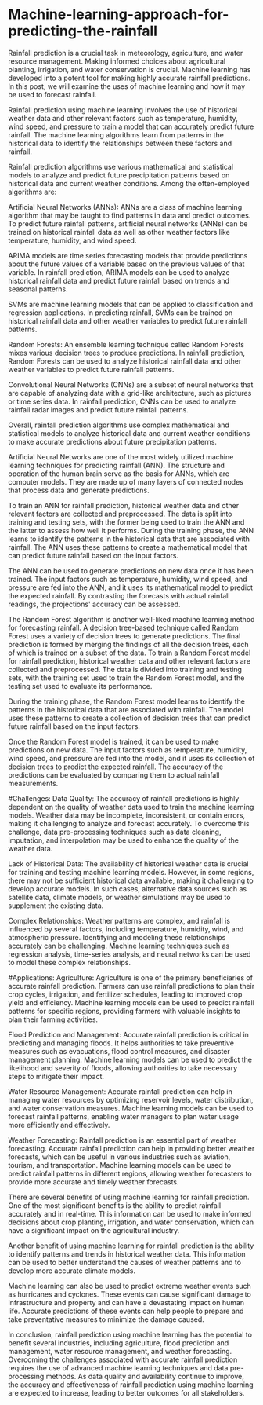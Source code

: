 # Machine-learning-approach-for-predicting-the-rainfall
Rainfall prediction is a crucial task in meteorology, agriculture, and water resource management. Making informed choices about agricultural planting, irrigation, and water conservation is crucial. Machine learning has developed into a potent tool for making highly accurate rainfall predictions. In this post, we will examine the uses of machine learning and how it may be used to forecast rainfall.

Rainfall prediction using machine learning involves the use of historical weather data and other relevant factors such as temperature, humidity, wind speed, and pressure to train a model that can accurately predict future rainfall. The machine learning algorithms learn from patterns in the historical data to identify the relationships between these factors and rainfall.

Rainfall prediction algorithms use various mathematical and statistical models to analyze and predict future precipitation patterns based on historical data and current weather conditions. Among the often-employed algorithms are:

Artificial Neural Networks (ANNs): ANNs are a class of machine learning algorithm that may be taught to find patterns in data and predict outcomes. To predict future rainfall patterns, artificial neural networks (ANNs) can be trained on historical rainfall data as well as other weather factors like temperature, humidity, and wind speed.

ARIMA models are time series forecasting models that provide predictions about the future values of a variable based on the previous values of that variable. In rainfall prediction, ARIMA models can be used to analyze historical rainfall data and predict future rainfall based on trends and seasonal patterns.

SVMs are machine learning models that can be applied to classification and regression applications. In predicting rainfall, SVMs can be trained on historical rainfall data and other weather variables to predict future rainfall patterns.

Random Forests: An ensemble learning technique called Random Forests mixes various decision trees to produce predictions. In rainfall prediction, Random Forests can be used to analyze historical rainfall data and other weather variables to predict future rainfall patterns.

Convolutional Neural Networks (CNNs) are a subset of neural networks that are capable of analyzing data with a grid-like architecture, such as pictures or time series data. In rainfall prediction, CNNs can be used to analyze rainfall radar images and predict future rainfall patterns.

Overall, rainfall prediction algorithms use complex mathematical and statistical models to analyze historical data and current weather conditions to make accurate predictions about future precipitation patterns.

Artificial Neural Networks are one of the most widely utilized machine learning techniques for predicting rainfall (ANN). The structure and operation of the human brain serve as the basis for ANNs, which are computer models. They are made up of many layers of connected nodes that process data and generate predictions.

To train an ANN for rainfall prediction, historical weather data and other relevant factors are collected and preprocessed. The data is split into training and testing sets, with the former being used to train the ANN and the latter to assess how well it performs. During the training phase, the ANN learns to identify the patterns in the historical data that are associated with rainfall. The ANN uses these patterns to create a mathematical model that can predict future rainfall based on the input factors.

The ANN can be used to generate predictions on new data once it has been trained. The input factors such as temperature, humidity, wind speed, and pressure are fed into the ANN, and it uses its mathematical model to predict the expected rainfall. By contrasting the forecasts with actual rainfall readings, the projections' accuracy can be assessed.

The Random Forest algorithm is another well-liked machine learning method for forecasting rainfall. A decision tree-based technique called Random Forest uses a variety of decision trees to generate predictions. The final prediction is formed by merging the findings of all the decision trees, each of which is trained on a subset of the data. To train a Random Forest model for rainfall prediction, historical weather data and other relevant factors are collected and preprocessed. The data is divided into training and testing sets, with the training set used to train the Random Forest model, and the testing set used to evaluate its performance.

During the training phase, the Random Forest model learns to identify the patterns in the historical data that are associated with rainfall. The model uses these patterns to create a collection of decision trees that can predict future rainfall based on the input factors.

Once the Random Forest model is trained, it can be used to make predictions on new data. The input factors such as temperature, humidity, wind speed, and pressure are fed into the model, and it uses its collection of decision trees to predict the expected rainfall. The accuracy of the predictions can be evaluated by comparing them to actual rainfall measurements.

#Challenges:
Data Quality: The accuracy of rainfall predictions is highly dependent on the quality of weather data used to train the machine learning models. Weather data may be incomplete, inconsistent, or contain errors, making it challenging to analyze and forecast accurately. To overcome this challenge, data pre-processing techniques such as data cleaning, imputation, and interpolation may be used to enhance the quality of the weather data.

Lack of Historical Data: The availability of historical weather data is crucial for training and testing machine learning models. However, in some regions, there may not be sufficient historical data available, making it challenging to develop accurate models. In such cases, alternative data sources such as satellite data, climate models, or weather simulations may be used to supplement the existing data.

Complex Relationships: Weather patterns are complex, and rainfall is influenced by several factors, including temperature, humidity, wind, and atmospheric pressure. Identifying and modeling these relationships accurately can be challenging. Machine learning techniques such as regression analysis, time-series analysis, and neural networks can be used to model these complex relationships.

#Applications:
Agriculture: Agriculture is one of the primary beneficiaries of accurate rainfall prediction. Farmers can use rainfall predictions to plan their crop cycles, irrigation, and fertilizer schedules, leading to improved crop yield and efficiency. Machine learning models can be used to predict rainfall patterns for specific regions, providing farmers with valuable insights to plan their farming activities.

Flood Prediction and Management: Accurate rainfall prediction is critical in predicting and managing floods. It helps authorities to take preventive measures such as evacuations, flood control measures, and disaster management planning. Machine learning models can be used to predict the likelihood and severity of floods, allowing authorities to take necessary steps to mitigate their impact.

Water Resource Management: Accurate rainfall prediction can help in managing water resources by optimizing reservoir levels, water distribution, and water conservation measures. Machine learning models can be used to forecast rainfall patterns, enabling water managers to plan water usage more efficiently and effectively.

Weather Forecasting: Rainfall prediction is an essential part of weather forecasting. Accurate rainfall prediction can help in providing better weather forecasts, which can be useful in various industries such as aviation, tourism, and transportation. Machine learning models can be used to predict rainfall patterns in different regions, allowing weather forecasters to provide more accurate and timely weather forecasts.

There are several benefits of using machine learning for rainfall prediction. One of the most significant benefits is the ability to predict rainfall accurately and in real-time. This information can be used to make informed decisions about crop planting, irrigation, and water conservation, which can have a significant impact on the agricultural industry.

Another benefit of using machine learning for rainfall prediction is the ability to identify patterns and trends in historical weather data. This information can be used to better understand the causes of weather patterns and to develop more accurate climate models.

Machine learning can also be used to predict extreme weather events such as hurricanes and cyclones. These events can cause significant damage to infrastructure and property and can have a devastating impact on human life. Accurate predictions of these events can help people to prepare and take preventative measures to minimize the damage caused.

In conclusion, rainfall prediction using machine learning has the potential to benefit several industries, including agriculture, flood prediction and management, water resource management, and weather forecasting. Overcoming the challenges associated with accurate rainfall prediction requires the use of advanced machine learning techniques and data pre-processing methods. As data quality and availability continue to improve, the accuracy and effectiveness of rainfall prediction using machine learning are expected to increase, leading to better outcomes for all stakeholders.
